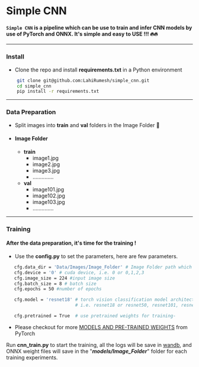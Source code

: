 # Simple CNN

#### ```Simple CNN``` is a pipeline which can be use to train and infer CNN models by use of PyTorch and ONNX. It's simple and easy to USE !!! 🔥🔥
___
### Install

- Clone the repo and install **requirements.txt** in a Python environment 

```bash
    git clone git@github.com:LahiRumesh/simple_cnn.git
    cd simple_cnn
    pip install -r requirements.txt
```
---

### Data Preparation

- Split images into **train** and **val** folders in the Image Folder 📂

 * #### Image Folder
    * **train**
      * image1.jpg
      * image2.jpg
      * image3.jpg
      * ..............
    * **val**
      * image101.jpg
      * image102.jpg
      * image103.jpg
      * ..............

---

### Training
  #### After the data preparation, it's time for the training !  
- Use the **config.py** to set the parameters, here are few parameters.
     
 ```bash
    cfg.data_dir = 'Data/Images/Image_Folder' # Image Folder path which contain train and val folders 
    cfg.device = '0' # cuda device, i.e. 0 or 0,1,2,3    
    cfg.image_size = 224 #input image size
    cfg.batch_size = 8 # batch size
    cfg.epochs = 50 #number of epochs

    cfg.model = 'resnet18' # torch vision classification model architectures for image classification 
                           # i.e. resnet18 or resnet50, resnet101, resnet152

    cfg.pretrained = True  # use pretrained weights for training-                    
```
- Please checkout for more [MODELS AND PRE-TRAINED WEIGHTS](https://pytorch.org/vision/stable/models.html) from PyTorch 

Run **cnn_train.py** to start the training, all the logs will be save in [wandb](https://wandb.ai/site), and ONNX weight files will save in the "**_models/Image_Folder_**" folder for each training experiments. 


